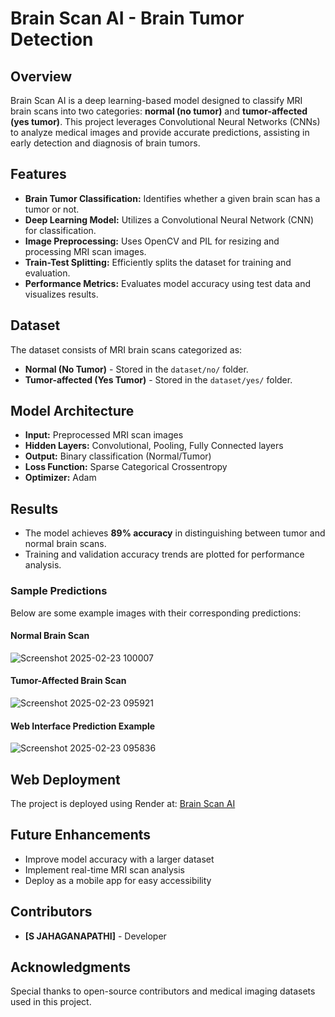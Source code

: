 # Brain Scan AI - Brain Tumor Detection

## Overview
Brain Scan AI is a deep learning-based model designed to classify MRI brain scans into two categories: **normal (no tumor)** and **tumor-affected (yes tumor)**. This project leverages Convolutional Neural Networks (CNNs) to analyze medical images and provide accurate predictions, assisting in early detection and diagnosis of brain tumors.

## Features
- **Brain Tumor Classification:** Identifies whether a given brain scan has a tumor or not.
- **Deep Learning Model:** Utilizes a Convolutional Neural Network (CNN) for classification.
- **Image Preprocessing:** Uses OpenCV and PIL for resizing and processing MRI scan images.
- **Train-Test Splitting:** Efficiently splits the dataset for training and evaluation.
- **Performance Metrics:** Evaluates model accuracy using test data and visualizes results.

## Dataset
The dataset consists of MRI brain scans categorized as:
- **Normal (No Tumor)** - Stored in the `dataset/no/` folder.
- **Tumor-affected (Yes Tumor)** - Stored in the `dataset/yes/` folder.

## Model Architecture
- **Input:** Preprocessed MRI scan images
- **Hidden Layers:** Convolutional, Pooling, Fully Connected layers
- **Output:** Binary classification (Normal/Tumor)
- **Loss Function:** Sparse Categorical Crossentropy
- **Optimizer:** Adam

## Results
- The model achieves **89% accuracy** in distinguishing between tumor and normal brain scans.
- Training and validation accuracy trends are plotted for performance analysis.

### Sample Predictions
Below are some example images with their corresponding predictions:


#### Normal Brain Scan
![Screenshot 2025-02-23 100007](https://github.com/user-attachments/assets/eaed588e-4471-4a45-9ef5-42eb7822bcb5)

#### Tumor-Affected Brain Scan
![Screenshot 2025-02-23 095921](https://github.com/user-attachments/assets/cd28addf-3071-43b2-8659-aa5a2bbfbebb)


#### Web Interface Prediction Example
![Screenshot 2025-02-23 095836](https://github.com/user-attachments/assets/5f1b814e-6f4d-40c0-86fe-958185171ca0)


## Web Deployment
The project is deployed using Render at:
[Brain Scan AI](https://brain-scan-ai.onrender.com/)

## Future Enhancements
- Improve model accuracy with a larger dataset
- Implement real-time MRI scan analysis
- Deploy as a mobile app for easy accessibility

## Contributors
- **[S JAHAGANAPATHI]** - Developer

## Acknowledgments
Special thanks to open-source contributors and medical imaging datasets used in this project.

